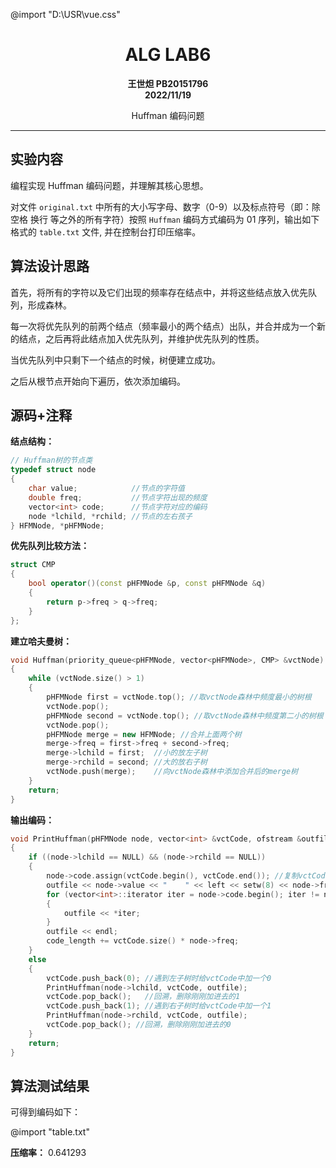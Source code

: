 @import "D:\USR\vue.css"

# <center>ALG LAB6</center>


**<center>王世炟 PB20151796**</center>
**<center>2022/11/19</center>**

<center>Huffman 编码问题</center>

---

## 实验内容

编程实现 Huffman 编码问题，并理解其核心思想。

对文件 `original.txt` 中所有的大小写字母、数字（0-9）以及标点符号（即：除空格 换行
等之外的所有字符）按照 `Huffman` 编码方式编码为 01 序列，输出如下格式的 `table.txt` 文件,
并在控制台打印压缩率。

## 算法设计思路

首先，将所有的字符以及它们出现的频率存在结点中，并将这些结点放入优先队列，形成森林。

每一次将优先队列的前两个结点（频率最小的两个结点）出队，并合并成为一个新的结点，之后再将此结点加入优先队列，并维护优先队列的性质。

当优先队列中只剩下一个结点的时候，树便建立成功。

之后从根节点开始向下遍历，依次添加编码。

## 源码+注释

**结点结构：**

```c++
// Huffman树的节点类
typedef struct node
{
    char value;            //节点的字符值
    double freq;           //节点字符出现的频度
    vector<int> code;      //节点字符对应的编码
    node *lchild, *rchild; //节点的左右孩子
} HFMNode, *pHFMNode;
```

**优先队列比较方法：**

```c++
struct CMP
{
    bool operator()(const pHFMNode &p, const pHFMNode &q)
    {
        return p->freq > q->freq;
    }
};
```

**建立哈夫曼树：**

```c++
void Huffman(priority_queue<pHFMNode, vector<pHFMNode>, CMP> &vctNode)
{
    while (vctNode.size() > 1)
    {
        pHFMNode first = vctNode.top(); //取vctNode森林中频度最小的树根
        vctNode.pop();
        pHFMNode second = vctNode.top(); //取vctNode森林中频度第二小的树根
        vctNode.pop();
        pHFMNode merge = new HFMNode; //合并上面两个树
        merge->freq = first->freq + second->freq;
        merge->lchild = first;  //小的放左子树
        merge->rchild = second; //大的放右子树
        vctNode.push(merge);    //向vctNode森林中添加合并后的merge树
    }
    return;
}
```

**输出编码：**

```c++
void PrintHuffman(pHFMNode node, vector<int> &vctCode, ofstream &outfile)
{
    if ((node->lchild == NULL) && (node->rchild == NULL))
    {
        node->code.assign(vctCode.begin(), vctCode.end()); //复制vctCode到code
        outfile << node->value << "    " << left << setw(8) << node->freq;
        for (vector<int>::iterator iter = node->code.begin(); iter != node->code.end(); iter++)
        {
            outfile << *iter;
        }
        outfile << endl;
        code_length += vctCode.size() * node->freq;
    }
    else
    {
        vctCode.push_back(0); //遇到左子树时给vctCode中加一个0
        PrintHuffman(node->lchild, vctCode, outfile);
        vctCode.pop_back();   //回溯，删除刚刚加进去的1
        vctCode.push_back(1); //遇到右子树时给vctCode中加一个1
        PrintHuffman(node->rchild, vctCode, outfile);
        vctCode.pop_back(); //回溯，删除刚刚加进去的0
    }
    return;
}
```


## 算法测试结果

可得到编码如下：

@import "table.txt"

**压缩率：** 0.641293